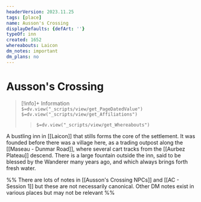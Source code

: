 ```yaml
---
headerVersion: 2023.11.25
tags: [place]
name: Ausson's Crossing
displayDefaults: {defArt: ''}
typeOf: inn
created: 1652
whereabouts: Laicon
dm_notes: important
dm_plans: no
---
```

# Ausson's Crossing
>[!info]+ Information  
> `$=dv.view("_scripts/view/get_PageDatedValue")`  
> `$=dv.view("_scripts/view/get_Affiliations")`  
>> `$=dv.view("_scripts/view/get_Whereabouts")`

A bustling inn in [[Laicon]] that stills forms the core of the settlement. It was founded before there was a village here, as a trading outpost along the [[Maseau - Dunmar Road]], where several cart tracks from the [[Aurbez Plateau]] descend.  There is a large fountain outside the inn, said to be blessed by the Wanderer many years ago, and which always brings forth fresh water.

%% There are lots of notes in [[Ausson's Crossing NPCs]] and [[AC - Session 1]] but these are not necessarily canonical. Other DM notes exist in various places but may not be relevant %%
